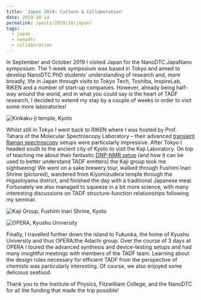 ```yaml
---
title: 'Japan 2019: Culture & Collaboration'
date: 2019-10-14
permalink: /posts/2019/10/japan/
tags:
  - japan
  - nanodtc
  - collaboration
---
```


In September and October 2019 I visited Japan for the NanoDTC JapaNano symposium. The 1-week symposium was based in Tokyo and aimed to develop NanoDTC PhD students’ understanding of research and, more broadly, life in Japan through visits to Tokyo Tech, Toshiba, InspireLab, RIKEN and a number of start-up companies. However, already being half-way around the world, and in what you could say is the heart of TADF research, I decided to extend my stay by a couple of weeks in order to visit some more laboratories!

![Kinkaku-ji temple, Kyoto](http://bdoptoelectronics.github.io/images/gold_temple.png)

Whilst still in Tokyo I went back to RIKEN where I was hosted by Prof. Tahara of the Molecular Spectroscopy Laboratory – their advanced [transient Raman spectroscopy](https://www.nature.com/articles/nchem.2717) setups were particularly impressive. After Tokyo I headed south to the ancient city of Kyoto to visit the Kaji Laboratory. On top of teaching me about their fantastic [DNP-NMR setup](https://onlinelibrary.wiley.com/doi/full/10.1002/anie.201707208) (and how it can be used to better understand TADF emitters) the Kaji group took me sightseeing! We went on a sake brewery tour, walked through Fushimi Inari Shrine (pictured), wandered from Kiyomizudera temple through the Higashiyama district, and finished the day with a traditional Japanese meal. Fortunately we also managed to squeeze in a bit more science, with many interesting discussions on TADF structure-function relationships following my seminar.

![Kaji Group, Fushimi Inari Shrine, Kyoto](http://bdoptoelectronics.github.io/images/kaji_lab_photo.png)

![OPERA, Kyushu University](http://bdoptoelectronics.github.io/images/adachi_group_photo.png)

Finally, I travelled further down the island to Fukuoka, the home of Kyushu University and thus OPERA/the Adachi group. Over the course of 3 days at OPERA I toured the advanced synthesis and device-testing setups and had many insightful meetings with members of the TADF team. Learning about the design rules necessary for efficient TADF from the perspective of chemists was particularly interesting. Of course, we also enjoyed some delicious seafood.

Thank you to the Institute of Physics, Fitzwilliam College, and the NanoDTC for all the funding that made the trip possible!
